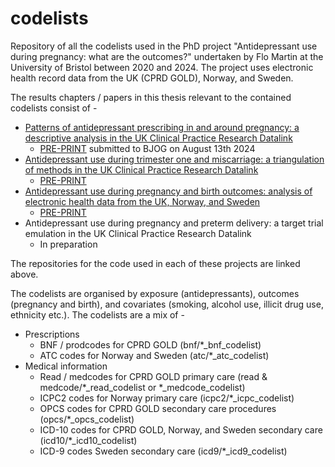 # codelists
Repository of all the codelists used in the PhD project "Antidepressant use during pregnancy: what are the outcomes?" undertaken by Flo Martin at the University of Bristol between 2020 and 2024. The project uses electronic health record data from the UK (CPRD GOLD), Norway, and Sweden. 

The results chapters / papers in this thesis relevant to the contained codelists consist of -

- [Patterns of antidepressant prescribing in and around pregnancy: a descriptive analysis in the UK Clinical Practice Research Datalink](https://github.com/flozoemartin/Patterns)
    - [PRE-PRINT](https://doi.org/10.1101/2024.08.08.24311553) submitted to BJOG on August 13th 2024
- [Antidepressant use during trimester one and miscarriage: a triangulation of methods in the UK Clinical Practice Research Datalink](https://github.com/flozoemartin/Miscarriage)
    - [PRE-PRINT](https://doi.org/10.1101/2024.10.19.24315779)
- [Antidepressant use during pregnancy and birth outcomes: analysis of electronic health data from the UK, Norway, and Sweden](https://github.com/flozoemartin/Birth_outcomes)
    - [PRE-PRINT](https://doi.org/10.1101/2024.10.30.24316340)
- Antidepressant use during pregnancy and preterm delivery: a target trial emulation in the UK Clinical Practice Research Datalink
    - In preparation

The repositories for the code used in each of these projects are linked above.

The codelists are organised by exposure (antidepressants), outcomes (pregnancy and birth), and covariates (smoking, alcohol use, illicit drug use, ethnicity etc.). The codelists are a mix of -

- Prescriptions
    - BNF / prodcodes for CPRD GOLD (bnf/*_bnf_codelist)
    - ATC codes for Norway and Sweden (atc/*_atc_codelist)
- Medical information
    - Read / medcodes for CPRD GOLD primary care (read & medcode/*_read_codelist or *_medcode_codelist)
    - ICPC2 codes for Norway primary care (icpc2/*_icpc_codelist)
    - OPCS codes for CPRD GOLD secondary care procedures (opcs/*_opcs_codelist)
    - ICD-10 codes for CPRD GOLD, Norway, and Sweden secondary care (icd10/*_icd10_codelist)
    - ICD-9 codes Sweden secondary care (icd9/*_icd9_codelist)
